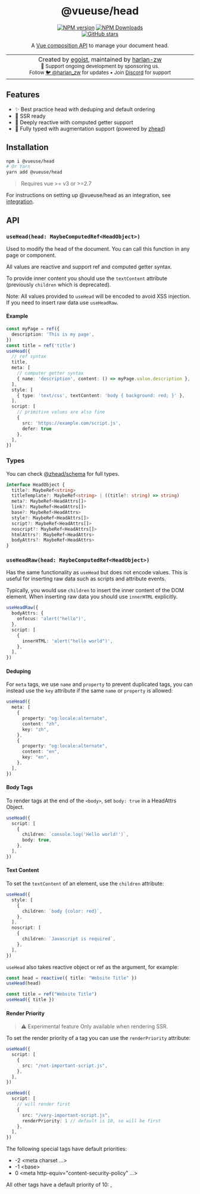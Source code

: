 <h1 align='center'>@vueuse/head</h1>

<p align="center">
<a href="https://www.npmjs.com/package/@vueuse/head" target="__blank"><img src="https://img.shields.io/npm/v/@vueuse/head?color=a1b858&label=" alt="NPM version"></a>
<a href="https://www.npmjs.com/package/@vueuse/head" target="__blank"><img alt="NPM Downloads" src="https://img.shields.io/npm/dm/@vueuse/head?color=50a36f&label="></a>
<br>
<a href="https://github.com/vueuse/head" target="__blank"><img alt="GitHub stars" src="https://img.shields.io/github/stars/vueuse/head?style=social"></a>
</p>

<p align="center">
A <a href="https://v3.vuejs.org/guide/composition-api-introduction.html">Vue composition API</a> to manage your document head.
</p>

<p align="center">
<table>
<tbody>
<td align="center">
<img width="800" height="0" /><br>
Created by <a href="https://github.com/sponsors/egoist">egoist</a>, maintained by <a href="https://github.com/harlan-zw">harlan-zw</a> <br>
<sub>💛 Support ongoing development by sponsoring us.</sub><br> 
<sub>Follow <a href="https://twitter.com/harlan_zw">🐦 @harlan_zw</a> for updates  • Join <a href="https://discord.gg/275MBUBvgP">Discord</a> for support</sub><br>
<img width="800" height="0" />
</td>
</tbody>
</table>
</p>

## Features

- ✨ Best practice head with deduping and default ordering
- 🤖 SSR ready
- 🔨 Deeply reactive with computed getter support
- 🌳 Fully typed with augmentation support (powered by [zhead](https://github.com/harlan-zw/zhead))

## Installation

```bash
npm i @vueuse/head
# Or Yarn
yarn add @vueuse/head
```

> Requires vue >= v3 or >=2.7

For instructions on setting up @vueuse/head as an integration, see [integration](#integration).

## API

### `useHead(head: MaybeComputedRef<HeadObject>)`

Used to modify the head of the document. You can call this function in any page or component.

All values are reactive and support ref and computed getter syntax.

To provide inner content you should use the `textContent` attribute (previously `children` which is deprecated).

Note: All values provided to `useHead` will be encoded to avoid XSS injection. If you need to insert raw data use `useHeadRaw`.

#### Example

```ts
const myPage = ref({
  description: 'This is my page',
})
const title = ref('title')
useHead({
  // ref syntax
  title,
  meta: [
    // computer getter syntax  
    { name: 'description', content: () => myPage.value.description },
  ],
  style: [
    { type: 'text/css', textContent: 'body { background: red; }' },
  ],
  script: [
    // primitive values are also fine
    { 
      src: 'https://example.com/script.js',
      defer: true
    },
  ],
})
```

### Types

You can check [@zhead/schema](https://github.com/harlan-zw/zhead/blob/main/packages/schema/src/head.ts) for full types.

```ts
interface HeadObject {
  title?: MaybeRef<string>
  titleTemplate?: MaybeRef<string> | ((title?: string) => string)
  meta?: MaybeRef<HeadAttrs[]>
  link?: MaybeRef<HeadAttrs[]>
  base?: MaybeRef<HeadAttrs>
  style?: MaybeRef<HeadAttrs[]>
  script?: MaybeRef<HeadAttrs[]>
  noscript?: MaybeRef<HeadAttrs[]>
  htmlAttrs?: MaybeRef<HeadAttrs>
  bodyAttrs?: MaybeRef<HeadAttrs>
}
```

### `useHeadRaw(head: MaybeComputedRef<HeadObject>)`

Has the same functionality as `useHead` but does not encode values. This is useful for inserting raw data such as scripts
and attribute events.

Typically, you would use `children` to insert the inner content of the DOM element. When inserting raw data you should use
`innerHTML` explicitly.

```ts
useHeadRaw({
  bodyAttrs: {
    onfocus: 'alert("hello")',
  },
  script: [
    {
      innerHTML: 'alert("hello world")',
    },
  ],
})
```

#### Deduping

For `meta` tags, we use `name` and `property` to prevent duplicated tags, you can instead use the `key` attribute if the same `name` or `property` is allowed:

```ts
useHead({
  meta: [
    {
      property: "og:locale:alternate",
      content: "zh",
      key: "zh",
    },
    {
      property: "og:locale:alternate",
      content: "en",
      key: "en",
    },
  ],
})
```

#### Body Tags

To render tags at the end of the `<body>`, set `body: true` in a HeadAttrs Object.

```ts
useHead({
  script: [
    {
      children: `console.log('Hello world!')`,
      body: true,
    },
  ],
})
```

#### Text Content

To set the `textContent` of an element, use the `children` attribute:

```ts
useHead({
  style: [
    {
      children: `body {color: red}`,
    },
  ],
  noscript: [
    {
      children: `Javascript is required`,
    },
  ],
})
```

`useHead` also takes reactive object or ref as the argument, for example:

```ts
const head = reactive({ title: "Website Title" })
useHead(head)
```

```ts
const title = ref("Website Title")
useHead({ title })
```

#### Render Priority

> :warning: Experimental feature
> Only available when rendering SSR.

To set the render priority of a tag you can use the `renderPriority` attribute:

```ts
useHead({
  script: [
    {
      src: "/not-important-script.js",
    },
  ],
})

useHead({
  script: [
    // will render first
    {
      src: "/very-important-script.js",
      renderPriority: 1 // default is 10, so will be first
    },
  ],
})
```

The following special tags have default priorities:

- -2 &lt;meta charset ...&gt;
- -1 &lt;base&gt;
- 0 &lt;meta http-equiv=&quot;content-security-policy&quot; ...&gt;

All other tags have a default priority of 10: <meta>, <script>, <link>, <style>, etc

### `<Head>` component

Besides `useHead`, you can also manipulate head tags using the `<Head>` component:

```vue
<script setup lang="ts">
import { Head } from "@vueuse/head"
</script>

<template>
  <Head>
    <title>Hello World</title>
    <base href="/base" />
    <html lang="en-US" class="theme-dark" />
  </Head>
</template>
```

Note that you need to use `<html>` and `<body>` to set `htmlAttrs` and `bodyAttrs` respectively, children for these two tags and self-closing tags like `<meta>`, `<link>` and `<base>` are also ignored.

## Integration

For integrating @vueuse/head with a framework.

### Examples

- [Nuxt - vueuse-head.plugin.ts](https://github.com/nuxt/framework/blob/main/packages/nuxt/src/head/runtime/lib/vueuse-head.plugin.ts)
- [Vite - SSG](https://github.com/antfu/vite-ssg/blob/main/src/client/index.ts)

### Usage

Register the Vue plugin:

```ts
import { createApp } from "vue"
import { createHead } from "@vueuse/head"

const app = createApp()
const head = createHead()

app.use(head)

app.mount("#app")
```

Manage `head` with the composition API `useHead` in your component:

```vue
<script>
import { defineComponent, reactive } from "vue"
import { useHead } from "@vueuse/head"

export default defineComponent({
  setup() {
    const siteData = reactive({
      title: `My website`,
      description: `My beautiful website`,
    })

    useHead({
      // Can be static or computed
      title: () => siteData.title,
      meta: [
        {
          name: `description`,
          content: () => siteData.description,
        },
      ],
    })
  },
})
</script>
```

### Server-side rendering

```ts
import { renderToString } from "@vue/server-renderer"
import { renderHeadToString } from "@vueuse/head"

const appHTML = await renderToString(yourVueApp)

// `head` is created from `createHead()`
const { headTags, htmlAttrs, bodyAttrs, bodyTags } = renderHeadToString(head)

const finalHTML = `
<html${htmlAttrs}>

  <head>
    ${headTags}
  </head>

  <body${bodyAttrs}>
    <div id="app">${appHTML}</div>
    ${bodyTags}
  </body>

</html>
`
```

### API

#### `createHead(head?: HeadObject | Ref<HeadObject>)`

Create the head manager instance.

### `renderHeadToString(head: Head)`

- Returns: `HTMLResult`

```ts
export interface HTMLResult {
  // Tags in `<head>`
  readonly headTags: string
  // Attributes for `<html>`
  readonly htmlAttrs: string
  // Attributes for `<body>`
  readonly bodyAttrs: string
  // Tags in `<body>`
  readonly bodyTags: string
}
```

Render the head manager instance to HTML tags in string form.

## Sponsors

[![sponsors](https://sponsors-images.egoist.sh/sponsors.svg)](https://github.com/sponsors/egoist)

## License

MIT &copy; [EGOIST](https://egoist.sh)
